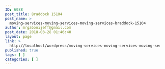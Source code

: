 ```yaml
---
ID: 6088
post_title: Braddock 15104
post_name: >
  moving-services-moving-services-moving-services-braddock-15104
author: mrgabonijeff@gmail.com
post_date: 2018-03-28 01:46:40
layout: page
link: >
  http://localhost/wordpress/moving-services-moving-services-moving-services-braddock-15104/
published: true
tags: [ ]
categories: [ ]
---
```

